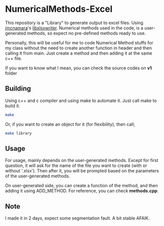 # NumericalMethods-Excel

This repository is a "Library" to generate output to excel files. Using [jmcnamara](https://github.com/jmcnamara)'s [libxlsxwriter](https://github.com/jmcnamara/libxlsxwriter). Numerical methods used in the code, is a user-generated methods, so expect no pre-defined methods ready to use.

Personally, this will be useful for me to code Numerical Method stuffs for my class without the need to create another function in header and then calling it from main. Just create a method and then adding it at the same c++ file.

If you want to know what I mean, you can check the source codes on **v1** folder

## Building

Using c++ and c compiler and using make to automate it. Just call make to build it.

```bash
make
```

Or, if you want to create an object for it (for flexibility), then call;
```bash
make library
```

## Usage
For usage, mainly depends on the user-generated methods. Except for first question, it will ask for the name of the file you want to create (with or without '.xlsx'). Then after it, you will be prompted based on the parameters of the user-generated methods.

On user-generated side, you can create a function of the method, and then adding it using ADD_METHOD. For reference, you can check **methods.cpp**.

## Note
I made it in 2 days, expect some segmentation fault. A bit stable AFAIK.
